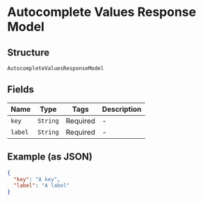 
# Autocomplete Values Response Model

## Structure

`AutocompleteValuesResponseModel`

## Fields

| Name | Type | Tags | Description |
|  --- | --- | --- | --- |
| `key` | `String` | Required | - |
| `label` | `String` | Required | - |

## Example (as JSON)

```json
{
  "key": "A key",
  "label": "A label"
}
```

